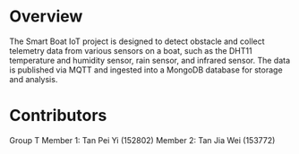 # Overview
The Smart Boat IoT project is designed to detect obstacle and collect telemetry data from various sensors on a boat, such as the DHT11 temperature and humidity sensor, rain sensor, and infrared sensor. The data is published via MQTT and ingested into a MongoDB database for storage and analysis.

# Contributors
Group T
Member 1: Tan Pei Yi (152802)
Member 2: Tan Jia Wei (153772)
